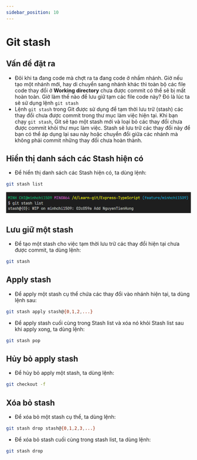 ```yaml
---
sidebar_position: 10
---
```


# Git stash

## Vấn đề đặt ra

- Đôi khi ta đang code mà chợt ra ta đang code ở nhầm nhánh. Giờ nếu tạo một nhánh mới, hay di chuyển sang nhánh khác thì toàn bộ các file code thay đổi ở **Working directory** chưa được commit có thể sẽ bị mất hoàn toàn. Giờ làm thế nào để lưu giữ tạm các file code này? Đó là lúc ta sẽ sử dụng lệnh `git stash`
- Lệnh `git stash` trong Git được sử dụng để tạm thời lưu trữ (stash) các thay đổi chưa được commit trong thư mục làm việc hiện tại. Khi bạn chạy `git stash`, Git sẽ tạo một stash mới và loại bỏ các thay đổi chưa được commit khỏi thư mục làm việc. Stash sẽ lưu trữ các thay đổi này để bạn có thể áp dụng lại sau này hoặc chuyển đổi giữa các nhánh mà không phải commit những thay đổi chưa hoàn thành.

## Hiển thị danh sách các Stash hiện có

- Để hiển thị danh sách các Stash hiện có, ta dùng lệnh:

```bash
git stash list
```

![1696264850282](image/git-stash/1696264850282.png)

## Lưu giữ một stash

- Để tạo một stash cho việc tạm thời lưu trữ các thay đổi hiện tại chưa được commit, ta dùng lệnh:

```bash
git stash
```

## Apply stash

- Để apply một stash cụ thể chứa các thay đổi vào nhánh hiện tại, ta dùng lệnh sau:

```bash
git stash apply stash@{0,1,2,...}
```

- Để apply stash cuối cùng trong Stash list và xóa nó khỏi Stash list sau khi apply xong, ta dùng lệnh:

```bash
git stash pop
```

## Hủy bỏ apply stash

- Để hủy bỏ apply một stash, ta dùng lệnh:

```bash
git checkout -f
```

## Xóa bỏ stash

- Để xóa bỏ một stash cụ thể, ta dùng lệnh:

```bash
git stash drop stash@{0,1,2,3,...}
```

- Để xóa bỏ stash cuối cùng trong stash list, ta dùng lệnh:

```bash
git stash drop
```
